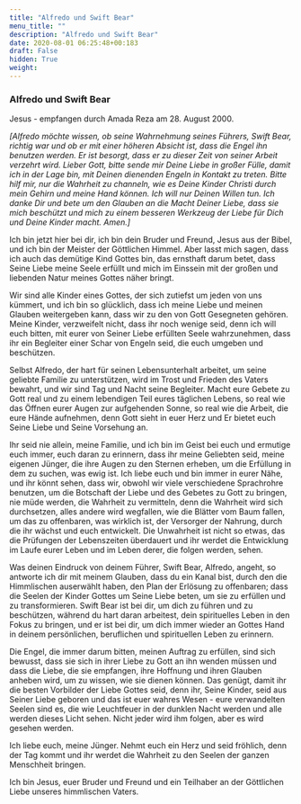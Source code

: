 ```yaml
---
title: "Alfredo und Swift Bear"
menu_title: ""
description: "Alfredo und Swift Bear"
date: 2020-08-01 06:25:48+00:183
draft: False
hidden: True
weight:
---
```

### Alfredo und Swift Bear

Jesus - empfangen durch Amada Reza am 28. August 2000.

*[Alfredo möchte wissen, ob seine Wahrnehmung seines Führers, Swift Bear, richtig war und ob er mit einer höheren Absicht ist, dass die Engel ihn benutzen werden. Er ist besorgt, dass er zu dieser Zeit von seiner Arbeit verzehrt wird. Lieber Gott, bitte sende mir Deine Liebe in großer Fülle, damit ich in der Lage bin, mit Deinen dienenden Engeln in Kontakt zu treten. Bitte hilf mir, nur die Wahrheit zu channeln, wie es Deine Kinder Christi durch mein Gehirn und meine Hand können. Ich will nur Deinen Willen tun. Ich danke Dir und bete um den Glauben an die Macht Deiner Liebe, dass sie mich beschützt und mich zu einem besseren Werkzeug der Liebe für Dich und Deine Kinder macht. Amen.]*

Ich bin jetzt hier bei dir, ich bin dein Bruder und Freund, Jesus aus der Bibel, und ich bin der Meister der Göttlichen Himmel. Aber lasst mich sagen, dass ich auch das demütige Kind Gottes bin, das ernsthaft darum betet, dass Seine Liebe meine Seele erfüllt und mich im Einssein mit der großen und liebenden Natur meines Gottes näher bringt.

Wir sind alle Kinder eines Gottes, der sich zutiefst um jeden von uns kümmert, und ich bin so glücklich, dass ich meine Liebe und meinen Glauben weitergeben kann, dass wir zu den von Gott Gesegneten gehören. Meine Kinder, verzweifelt nicht, dass ihr noch wenige seid, denn ich will euch bitten, mit eurer von Seiner Liebe erfüllten Seele wahrzunehmen, dass ihr ein Begleiter einer Schar von Engeln seid, die euch umgeben und beschützen.

Selbst Alfredo, der hart für seinen Lebensunterhalt arbeitet, um seine geliebte Familie zu unterstützen, wird im Trost und Frieden des Vaters bewahrt, und wir sind Tag und Nacht seine Begleiter. Macht eure Gebete zu Gott real und zu einem lebendigen Teil eures täglichen Lebens, so real wie das Öffnen eurer Augen zur aufgehenden Sonne, so real wie die Arbeit, die eure Hände aufnehmen, denn Gott sieht in euer Herz und Er bietet euch Seine Liebe und Seine Vorsehung an.

Ihr seid nie allein, meine Familie, und ich bin im Geist bei euch und ermutige euch immer, euch daran zu erinnern, dass ihr meine Geliebten seid, meine eigenen Jünger, die ihre Augen zu den Sternen erheben, um die Erfüllung in dem zu suchen, was ewig ist. Ich liebe euch und bin immer in eurer Nähe, und ihr könnt sehen, dass wir, obwohl wir viele verschiedene Sprachrohre benutzen, um die Botschaft der Liebe und des Gebetes zu Gott zu bringen, nie müde werden, die Wahrheit zu vermitteln, denn die Wahrheit wird sich durchsetzen, alles andere wird wegfallen, wie die Blätter vom Baum fallen, um das zu offenbaren, was wirklich ist, der Versorger der Nahrung, durch die ihr wächst und euch entwickelt. Die Unwahrheit ist nicht so etwas, das die Prüfungen der Lebenszeiten überdauert und ihr werdet die Entwicklung im Laufe eurer Leben und im Leben derer, die folgen werden, sehen.

Was deinen Eindruck von deinem Führer, Swift Bear, Alfredo, angeht, so antworte ich dir mit meinem Glauben, dass du ein Kanal bist, durch den die Himmlischen auserwählt haben, den Plan der Erlösung zu offenbaren; dass die Seelen der Kinder Gottes um Seine Liebe beten, um sie zu erfüllen und zu transformieren. Swift Bear ist bei dir, um dich zu führen und zu beschützen, während du hart daran arbeitest, dein spirituelles Leben in den Fokus zu bringen, und er ist bei dir, um dich immer wieder an Gottes Hand in deinem persönlichen, beruflichen und spirituellen Leben zu erinnern.

Die Engel, die immer darum bitten, meinen Auftrag zu erfüllen, sind sich bewusst, dass sie sich in ihrer Liebe zu Gott an ihn wenden müssen und dass die Liebe, die sie empfangen, ihre Hoffnung und ihren Glauben anheben wird, um zu wissen, wie sie dienen können. Das genügt, damit ihr die besten Vorbilder der Liebe Gottes seid, denn ihr, Seine Kinder, seid aus Seiner Liebe geboren und das ist euer wahres Wesen - eure verwandelten Seelen sind es, die wie Leuchtfeuer in der dunklen Nacht werden und alle werden dieses Licht sehen. Nicht jeder wird ihm folgen, aber es wird gesehen werden.

Ich liebe euch, meine Jünger. Nehmt euch ein Herz und seid fröhlich, denn der Tag kommt und ihr werdet die Wahrheit zu den Seelen der ganzen Menschheit bringen.

Ich bin Jesus, euer Bruder und Freund und ein Teilhaber an der Göttlichen Liebe unseres himmlischen Vaters.
